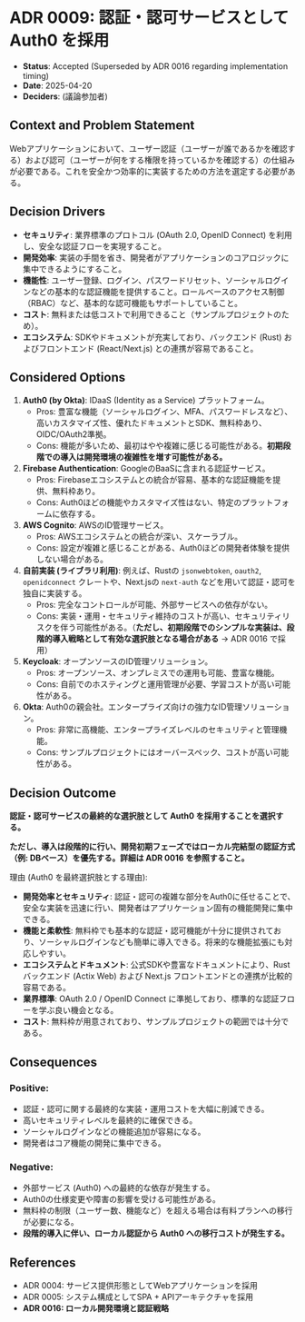 # ADR 0009: 認証・認可サービスとして Auth0 を採用

*   **Status**: Accepted (Superseded by ADR 0016 regarding implementation timing)
*   **Date**: 2025-04-20
*   **Deciders**: (議論参加者)

## Context and Problem Statement

Webアプリケーションにおいて、ユーザー認証（ユーザーが誰であるかを確認する）および認可（ユーザーが何をする権限を持っているかを確認する）の仕組みが必要である。これを安全かつ効率的に実装するための方法を選定する必要がある。

## Decision Drivers

*   **セキュリティ**: 業界標準のプロトコル (OAuth 2.0, OpenID Connect) を利用し、安全な認証フローを実現すること。
*   **開発効率**: 実装の手間を省き、開発者がアプリケーションのコアロジックに集中できるようにすること。
*   **機能性**: ユーザー登録、ログイン、パスワードリセット、ソーシャルログインなどの基本的な認証機能を提供すること。ロールベースのアクセス制御（RBAC）など、基本的な認可機能もサポートしていること。
*   **コスト**: 無料または低コストで利用できること（サンプルプロジェクトのため）。
*   **エコシステム**: SDKやドキュメントが充実しており、バックエンド (Rust) およびフロントエンド (React/Next.js) との連携が容易であること。

## Considered Options

1.  **Auth0 (by Okta)**: IDaaS (Identity as a Service) プラットフォーム。
    *   Pros: 豊富な機能（ソーシャルログイン、MFA、パスワードレスなど）、高いカスタマイズ性、優れたドキュメントとSDK、無料枠あり、OIDC/OAuth2準拠。
    *   Cons: 機能が多いため、最初はやや複雑に感じる可能性がある。**初期段階での導入は開発環境の複雑性を増す可能性がある。**
2.  **Firebase Authentication**: GoogleのBaaSに含まれる認証サービス。
    *   Pros: Firebaseエコシステムとの統合が容易、基本的な認証機能を提供、無料枠あり。
    *   Cons: Auth0ほどの機能やカスタマイズ性はない、特定のプラットフォームに依存する。
3.  **AWS Cognito**: AWSのID管理サービス。
    *   Pros: AWSエコシステムとの統合が深い、スケーラブル。
    *   Cons: 設定が複雑と感じることがある、Auth0ほどの開発者体験を提供しない場合がある。
4.  **自前実装 (ライブラリ利用)**: 例えば、Rustの `jsonwebtoken`, `oauth2`, `openidconnect` クレートや、Next.jsの `next-auth` などを用いて認証・認可を独自に実装する。
    *   Pros: 完全なコントロールが可能、外部サービスへの依存がない。
    *   Cons: 実装・運用・セキュリティ維持のコストが高い、セキュリティリスクを伴う可能性がある。（**ただし、初期段階でのシンプルな実装は、段階的導入戦略として有効な選択肢となる場合がある** → ADR 0016 で採用）
5.  **Keycloak**: オープンソースのID管理ソリューション。
    *   Pros: オープンソース、オンプレミスでの運用も可能、豊富な機能。
    *   Cons: 自前でのホスティングと運用管理が必要、学習コストが高い可能性がある。
6.  **Okta**: Auth0の親会社。エンタープライズ向けの強力なID管理ソリューション。
    *   Pros: 非常に高機能、エンタープライズレベルのセキュリティと管理機能。
    *   Cons: サンプルプロジェクトにはオーバースペック、コストが高い可能性がある。

## Decision Outcome

**認証・認可サービスの最終的な選択肢として Auth0 を採用することを選択する。**

**ただし、導入は段階的に行い、開発初期フェーズではローカル完結型の認証方式（例: DBベース）を優先する。詳細は ADR 0016 を参照すること。**

理由 (Auth0 を最終選択肢とする理由):
*   **開発効率とセキュリティ**: 認証・認可の複雑な部分をAuth0に任せることで、安全な実装を迅速に行い、開発者はアプリケーション固有の機能開発に集中できる。
*   **機能と柔軟性**: 無料枠でも基本的な認証・認可機能が十分に提供されており、ソーシャルログインなども簡単に導入できる。将来的な機能拡張にも対応しやすい。
*   **エコシステムとドキュメント**: 公式SDKや豊富なドキュメントにより、Rustバックエンド (Actix Web) および Next.js フロントエンドとの連携が比較的容易である。
*   **業界標準**: OAuth 2.0 / OpenID Connect に準拠しており、標準的な認証フローを学ぶ良い機会となる。
*   **コスト**: 無料枠が用意されており、サンプルプロジェクトの範囲では十分である。

## Consequences

### Positive:
*   認証・認可に関する最終的な実装・運用コストを大幅に削減できる。
*   高いセキュリティレベルを最終的に確保できる。
*   ソーシャルログインなどの機能追加が容易になる。
*   開発者はコア機能の開発に集中できる。

### Negative:
*   外部サービス (Auth0) への最終的な依存が発生する。
*   Auth0の仕様変更や障害の影響を受ける可能性がある。
*   無料枠の制限（ユーザー数、機能など）を超える場合は有料プランへの移行が必要になる。
*   **段階的導入に伴い、ローカル認証から Auth0 への移行コストが発生する。**

## References

*   ADR 0004: サービス提供形態としてWebアプリケーションを採用
*   ADR 0005: システム構成としてSPA + APIアーキテクチャを採用
*   **ADR 0016: ローカル開発環境と認証戦略** 